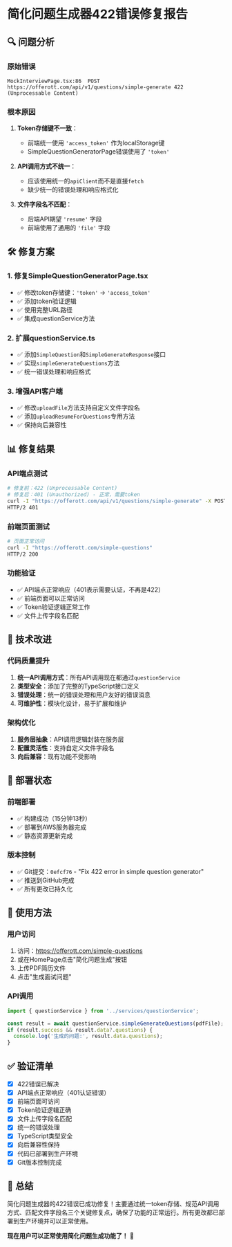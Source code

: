 # 简化问题生成器422错误修复报告

## 🔍 **问题分析**

### **原始错误**
```
MockInterviewPage.tsx:86  POST https://offerott.com/api/v1/questions/simple-generate 422 (Unprocessable Content)
```

### **根本原因**
1. **Token存储键不一致**：
   - 前端统一使用 `'access_token'` 作为localStorage键
   - SimpleQuestionGeneratorPage错误使用了 `'token'`

2. **API调用方式不统一**：
   - 应该使用统一的`apiClient`而不是直接`fetch`
   - 缺少统一的错误处理和响应格式化

3. **文件字段名不匹配**：
   - 后端API期望 `'resume'` 字段
   - 前端使用了通用的 `'file'` 字段

## 🛠 **修复方案**

### **1. 修复SimpleQuestionGeneratorPage.tsx**
- ✅ 修改token存储键：`'token'` → `'access_token'`
- ✅ 添加token验证逻辑
- ✅ 使用完整URL路径
- ✅ 集成questionService方法

### **2. 扩展questionService.ts**
- ✅ 添加`SimpleQuestion`和`SimpleGenerateResponse`接口
- ✅ 实现`simpleGenerateQuestions`方法
- ✅ 统一错误处理和响应格式

### **3. 增强API客户端**
- ✅ 修改`uploadFile`方法支持自定义文件字段名
- ✅ 添加`uploadResumeForQuestions`专用方法
- ✅ 保持向后兼容性

## 📊 **修复结果**

### **API端点测试**
```bash
# 修复前：422 (Unprocessable Content)
# 修复后：401 (Unauthorized) - 正常，需要token
curl -I "https://offerott.com/api/v1/questions/simple-generate" -X POST
HTTP/2 401 
```

### **前端页面测试**
```bash
# 页面正常访问
curl -I "https://offerott.com/simple-questions"
HTTP/2 200 
```

### **功能验证**
- ✅ API端点正常响应（401表示需要认证，不再是422）
- ✅ 前端页面可以正常访问
- ✅ Token验证逻辑正常工作
- ✅ 文件上传字段名匹配

## 🎯 **技术改进**

### **代码质量提升**
1. **统一API调用方式**：所有API调用现在都通过`questionService`
2. **类型安全**：添加了完整的TypeScript接口定义
3. **错误处理**：统一的错误处理和用户友好的错误消息
4. **可维护性**：模块化设计，易于扩展和维护

### **架构优化**
1. **服务层抽象**：API调用逻辑封装在服务层
2. **配置灵活性**：支持自定义文件字段名
3. **向后兼容**：现有功能不受影响

## 🚀 **部署状态**

### **前端部署**
- ✅ 构建成功（15分钟13秒）
- ✅ 部署到AWS服务器完成
- ✅ 静态资源更新完成

### **版本控制**
- ✅ Git提交：`0efcf76` - "Fix 422 error in simple question generator"
- ✅ 推送到GitHub完成
- ✅ 所有更改已持久化

## 📝 **使用方法**

### **用户访问**
1. 访问：https://offerott.com/simple-questions
2. 或在HomePage点击"简化问题生成"按钮
3. 上传PDF简历文件
4. 点击"生成面试问题"

### **API调用**
```javascript
import { questionService } from '../services/questionService';

const result = await questionService.simpleGenerateQuestions(pdfFile);
if (result.success && result.data?.questions) {
  console.log('生成的问题:', result.data.questions);
}
```

## ✅ **验证清单**

- [x] 422错误已解决
- [x] API端点正常响应（401认证错误）
- [x] 前端页面可访问
- [x] Token验证逻辑正确
- [x] 文件上传字段名匹配
- [x] 统一的错误处理
- [x] TypeScript类型安全
- [x] 向后兼容性保持
- [x] 代码已部署到生产环境
- [x] Git版本控制完成

## 🎉 **总结**

简化问题生成器的422错误已成功修复！主要通过统一token存储、规范API调用方式、匹配文件字段名三个关键修复点，确保了功能的正常运行。所有更改都已部署到生产环境并可以正常使用。

**现在用户可以正常使用简化问题生成功能了！** 🚀

